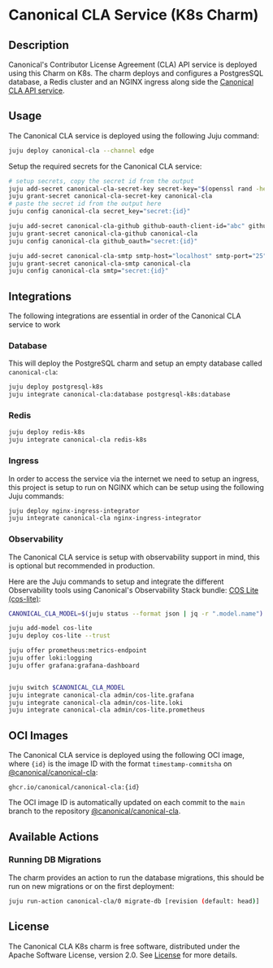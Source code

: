 # Canonical CLA Service (K8s Charm)

## Description

Canonical's Contributor License Agreement (CLA) API service is deployed using this Charm on K8s. The charm deploys and configures a PostgresSQL database, a Redis cluster and an NGINX ingress along side the [Canonical CLA API service](https://github.com/canonical/canonical-cla).

## Usage

The Canonical CLA service is deployed using the following Juju command:

```bash
juju deploy canonical-cla --channel edge
```

Setup the required secrets for the Canonical CLA service:

```bash
# setup secrets, copy the secret id from the output
juju add-secret canonical-cla-secret-key secret-key="$(openssl rand -hex 32)"
juju grant-secret canonical-cla-secret-key canonical-cla
# paste the secret id from the output here
juju config canonical-cla secret_key="secret:{id}"

juju add-secret canonical-cla-github github-oauth-client-id="abc" github-oauth-client-secret="def"
juju grant-secret canonical-cla-github canonical-cla
juju config canonical-cla github_oauth="secret:{id}"

juju add-secret canonical-cla-smtp smtp-host="localhost" smtp-port="25" smtp-username="user" smtp-password="pass"
juju grant-secret canonical-cla-smtp canonical-cla
juju config canonical-cla smtp="secret:{id}"
```

## Integrations

The following integrations are essential in order of the Canonical CLA service to work

### Database

This will deploy the PostgreSQL charm and setup an empty database called `canonical-cla`:

```bash
juju deploy postgresql-k8s
juju integrate canonical-cla:database postgresql-k8s:database
```

### Redis

```bash
juju deploy redis-k8s
juju integrate canonical-cla redis-k8s
```

### Ingress

In order to access the service via the internet we need to setup an ingress, this project is setup to run on NGINX which can be setup using the following Juju commands:

```bash
juju deploy nginx-ingress-integrator
juju integrate canonical-cla nginx-ingress-integrator
```

### Observability

The Canonical CLA service is setup with observability support in mind, this is optional but recommended in production.

Here are the Juju commands to setup and integrate the different Observability tools using Canonical's Observability Stack bundle: [COS Lite (cos-lite)](https://charmhub.io/topics/canonical-observability-stack):

```bash
CANONICAL_CLA_MODEL=$(juju status --format json | jq -r ".model.name")

juju add-model cos-lite
juju deploy cos-lite --trust

juju offer prometheus:metrics-endpoint
juju offer loki:logging
juju offer grafana:grafana-dashboard


juju switch $CANONICAL_CLA_MODEL
juju integrate canonical-cla admin/cos-lite.grafana
juju integrate canonical-cla admin/cos-lite.loki
juju integrate canonical-cla admin/cos-lite.prometheus
```

## OCI Images

The Canonical CLA service is deployed using the following OCI image, where `{id}` is the image ID with the format `timestamp-commitsha` on [@canonical/canonical-cla](https://github.com/canonical/canonical-cla):

```
ghcr.io/canonical/canonical-cla:{id}
```

The OCI image ID is automatically updated on each commit to the `main` branch to the repository [@canonical/canonical-cla](https://github.com/canonical/canonical-cla).

## Available Actions

### Running DB Migrations

The charm provides an action to run the database migrations, this should be run on new migrations or on the first deployment:

```bash
juju run-action canonical-cla/0 migrate-db [revision (default: head)]
```

## License

The Canonical CLA K8s charm is free software, distributed under the Apache Software License, version 2.0. See [License](LICENSE) for more details.
